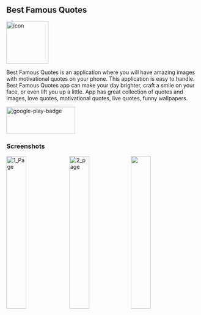 ## Best Famous Quotes

<img src="https://lh3.googleusercontent.com/pnV5q2b1jl1-R56auC_E7CPnge7xyTB9vbDFWNh9MFbbbOh5dWoUANtV2vQ-zmwBqJA=s180-rw" alt="icon" width="110" height="110" />  







Best Famous Quotes is an application where you will have amazing images with motivational quotes on your phone. This application is easy to handle. Best Famous Quotes app can make your day brighter, craft a smile on your face, or even lift you up a little.
App has great collection of quotes and images, love quotes, motivational quotes, live quotes, funny wallpapers.

<p>   
    <a href="https://play.google.com/store/apps/details?id=com.ulanapp.quotesproject&hl=ru" title="Redirect to homepage">  
        <img src="https://play.google.com/intl/en_us/badges/static/images/badges/en_badge_web_generic.png" alt="google-play-badge" width="180" height="70" float:left />
    </a> 
</p>




### Screenshots

<img src="https://lh3.googleusercontent.com/WLCx3YKAG0Hragv8x3LweXgvoIqypZebBc71gw9nm6xv2uZAH1xLKXA24FvClQk1oiCf=w1366-h576-rw" alt="1_Page" width="32%" height="32%" float:left /> <img src="https://lh3.googleusercontent.com/1JcHChu_4VAU89wGc_s9_lkg-7_DP4Kxs91pdKKBMc0J6QcqowMAb8HsWodOcwaANw=w1366-h576-rw" alt="2_page" width="32%" height="32%" float:left /><img src="https://lh3.googleusercontent.com/6fGwaGYIfbxUrLW35-syF9vtHVkRAWpabNBmdQf4k27ejxwC3SwutdMOQJ_4BzFLufvr=w1366-h576-rw" width="32%" height="32%" float:left />

